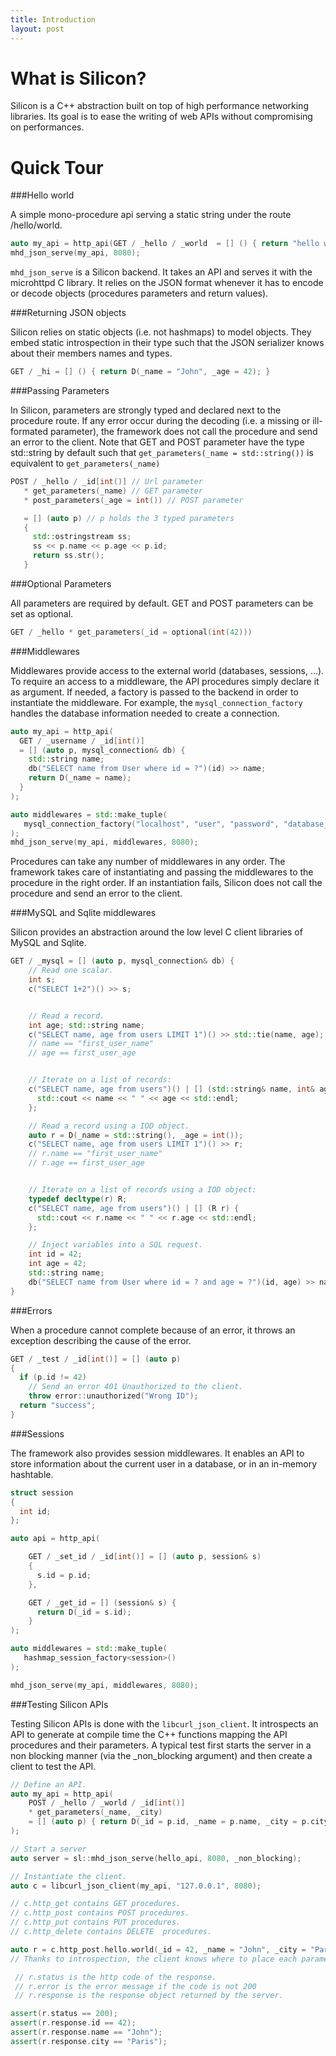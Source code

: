 ```yaml
---
title: Introduction
layout: post
---
```


What is Silicon?
=================================

Silicon is a C++ abstraction built on top of high performance
networking libraries. Its goal is to ease the writing of web APIs without
compromising on performances.

<!--
C++ has never been a popular language to write web servers for many
reasons.  It has a reputation of being a low level language that
leaves the programmer deal with low level things like memory managment
or other error prone tasks. It is also a strongly typed and usually
more verbose than other untyped dynamic languages. It also have a much
longer learning curve.

However, when performance matters, C++ is one of the few choices
left. Simply because it is one of the few languages that does impact the
runtime with a virtual machine, a just in time compiler or a garbage
collector, and because it allows the programmer to directly access low
level optimization like SIMD or thread level parallelism.

Silicon provides the best of both world by providing an almost free
and easy to use abstraction to write web servers and by relying on
fast and scalable C web servers. More than being fast, it is also
secure: No pointer manipulation, no memory managment is left to the
user, and it's static paradigm allows the compiler to detect most of
the errors at compile time. Finally, even if it is C++ and templates,
you will not have to be a C++ master to leverage the framework, no
virtual class, inheritance, or heavy meta programming are required.

Features
=========================

 - GET, POST, and url parameters
 - Databases middlewares
 - Simple object relational mapping
 - Sessions
 - HTTP client
 - LibMicrohttpd and LWAN support
 - Websockets with websocketpp
 - Generation of javascript bindings.

-->

Quick Tour
=========================

###Hello world

A simple mono-procedure api serving a static string under the route /hello/world.

```c++
auto my_api = http_api(GET / _hello / _world  = [] () { return "hello world";});
mhd_json_serve(my_api, 8080);
```

```mhd_json_serve``` is a Silicon backend. It takes an API and serves
it with the microhttpd C library. It relies on the JSON format whenever it has to
encode or decode objects (procedures parameters and return values).

###Returning JSON objects

Silicon relies on static objects (i.e. not hashmaps) to model
objects. They embed static introspection in their type such that the
JSON serializer knows about their members names and types.

```c++
GET / _hi = [] () { return D(_name = "John", _age = 42); }
```

###Passing Parameters

In Silicon, parameters are strongly typed and declared next to the
procedure route. If any error occur during the decoding (i.e. a missing or
ill-formated parameter), the framework
does not call the procedure and send an error to the client.
Note that GET and POST parameter have the type std::string by default such that
```get_parameters(_name = std::string())``` is equivalent to
```get_parameters(_name)```

```c++
POST / _hello / _id[int()] // Url parameter
   * get_parameters(_name) // GET parameter
   * post_parameters(_age = int()) // POST parameter

   = [] (auto p) // p holds the 3 typed parameters
   {
     std::ostringstream ss;
     ss << p.name << p.age << p.id;
     return ss.str();
   }
```

###Optional Parameters

All parameters are required by default. GET and POST parameters can be set as optional.

```c++
GET / _hello * get_parameters(_id = optional(int(42)))
```

###Middlewares

Middlewares provide access to the external world (databases, sessions,
...). To require an access to a middleware, the API procedures simply
declare it as argument. If needed, a factory is passed to the backend
in order to instantiate the middleware. For example, the
```mysql_connection_factory``` handles the database information needed to
create a connection.

```c++
auto my_api = http_api(
  GET / _username / _id[int()]
  = [] (auto p, mysql_connection& db) {
    std::string name;
    db("SELECT name from User where id = ?")(id) >> name;
    return D(_name = name);
  }
);

auto middlewares = std::make_tuple(
   mysql_connection_factory("localhost", "user", "password", "database_name")
);
mhd_json_serve(my_api, middlewares, 8080);

```

Procedures can take any number of middlewares in any order. The
framework takes care of instantiating and passing the middlewares to
the procedure in the right order. If an instantiation fails, Silicon
does not call the procedure and send an error to the client.

###MySQL and Sqlite middlewares

Silicon provides an abstraction around the low level C client libraries of MySQL and Sqlite.

```c++
GET / _mysql = [] (auto p, mysql_connection& db) {
    // Read one scalar.
    int s;
    c("SELECT 1+2")() >> s;


    // Read a record.
    int age; std::string name;
    c("SELECT name, age from users LIMIT 1")() >> std::tie(name, age);
    // name == "first_user_name"
    // age == first_user_age


    // Iterate on a list of records:
    c("SELECT name, age from users")() | [] (std::string& name, int& age) {
      std::cout << name << " " << age << std::endl;
    };

    // Read a record using a IOD object.
    auto r = D(_name = std::string(), _age = int());
    c("SELECT name, age from users LIMIT 1")() >> r;
    // r.name == "first_user_name"
    // r.age == first_user_age


    // Iterate on a list of records using a IOD object:
    typedef decltype(r) R;
    c("SELECT name, age from users")() | [] (R r) {
      std::cout << r.name << " " << r.age << std::endl;
    };

    // Inject variables into a SQL request.
    int id = 42;
    int age = 42;
    std::string name;
    db("SELECT name from User where id = ? and age = ?")(id, age) >> name;
}
```

###Errors

When a procedure cannot complete because of an error, it throws an
exception describing the cause of the error.

```c++
GET / _test / _id[int()] = [] (auto p)
{
  if (p.id != 42)
    // Send an error 401 Unauthorized to the client.
    throw error::unauthorized("Wrong ID");
  return "success";
}
```

###Sessions

The framework also provides session middlewares. It enables an API to
store information about the current user in a database, or in an
in-memory hashtable.

```c++
struct session
{
  int id;
};

auto api = http_api(

    GET / _set_id / _id[int()] = [] (auto p, session& s)
    {
      s.id = p.id;
    },

    GET / _get_id = [] (session& s) {
      return D(_id = s.id);
    }
);

auto middlewares = std::make_tuple(
   hashmap_session_factory<session>()
);

mhd_json_serve(my_api, middlewares, 8080);
```

###Testing Silicon APIs

Testing Silicon APIs is done with the ```libcurl_json_client```. It
introspects an API to generate at compile time the C++ functions
mapping the API procedures and their parameters.  A typical test first starts
the server in a non blocking manner (via the _non_blocking argument) and
then  create a client to test the API.

```c++
// Define an API.
auto my_api = http_api(
    POST / _hello / _world / _id[int()]
    * get_parameters(_name, _city)
    = [] (auto p) { return D(_id = p.id, _name = p.name, _city = p.city); }
);

// Start a server
auto server = sl::mhd_json_serve(hello_api, 8080, _non_blocking);

// Instantiate the client.
auto c = libcurl_json_client(my_api, "127.0.0.1", 8080);

// c.http_get contains GET procedures.
// c.http_post contains POST procedures.
// c.http_put contains PUT procedures.
// c.http_delete contains DELETE  procedures.

auto r = c.http_post.hello.world(_id = 42, _name = "John", _city = "Paris");
// Thanks to introspection, the client knows where to place each parameter in the request.

 // r.status is the http code of the response.
 // r.error is the error message if the code is not 200
 // r.response is the response object returned by the server.

assert(r.status == 200);
assert(r.response.id == 42);
assert(r.response.name == "John");
assert(r.response.city == "Paris");
```
